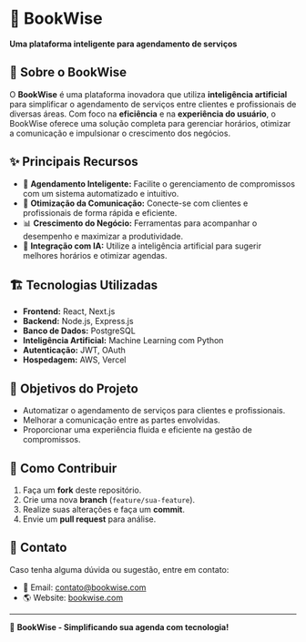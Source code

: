 # 📖 BookWise

**Uma plataforma inteligente para agendamento de serviços**

## 🚀 Sobre o BookWise
O **BookWise** é uma plataforma inovadora que utiliza **inteligência artificial** para simplificar o agendamento de serviços entre clientes e profissionais de diversas áreas. Com foco na **eficiência** e na **experiência do usuário**, o BookWise oferece uma solução completa para gerenciar horários, otimizar a comunicação e impulsionar o crescimento dos negócios.

## ✨ Principais Recursos
- 📅 **Agendamento Inteligente:** Facilite o gerenciamento de compromissos com um sistema automatizado e intuitivo.
- 💬 **Otimização da Comunicação:** Conecte-se com clientes e profissionais de forma rápida e eficiente.
- 📊 **Crescimento do Negócio:** Ferramentas para acompanhar o desempenho e maximizar a produtividade.
- 🤖 **Integração com IA:** Utilize a inteligência artificial para sugerir melhores horários e otimizar agendas.

## 🏗️ Tecnologias Utilizadas
- **Frontend:** React, Next.js
- **Backend:** Node.js, Express.js
- **Banco de Dados:** PostgreSQL
- **Inteligência Artificial:** Machine Learning com Python
- **Autenticação:** JWT, OAuth
- **Hospedagem:** AWS, Vercel

## 🎯 Objetivos do Projeto
- Automatizar o agendamento de serviços para clientes e profissionais.
- Melhorar a comunicação entre as partes envolvidas.
- Proporcionar uma experiência fluida e eficiente na gestão de compromissos.

## 📜 Como Contribuir
1. Faça um **fork** deste repositório.
2. Crie uma nova **branch** (`feature/sua-feature`).
3. Realize suas alterações e faça um **commit**.
4. Envie um **pull request** para análise.

## 📩 Contato
Caso tenha alguma dúvida ou sugestão, entre em contato:
- 📧 Email: contato@bookwise.com
- 🌎 Website: [bookwise.com](https://bookwise.com)

---

🚀 **BookWise - Simplificando sua agenda com tecnologia!**

